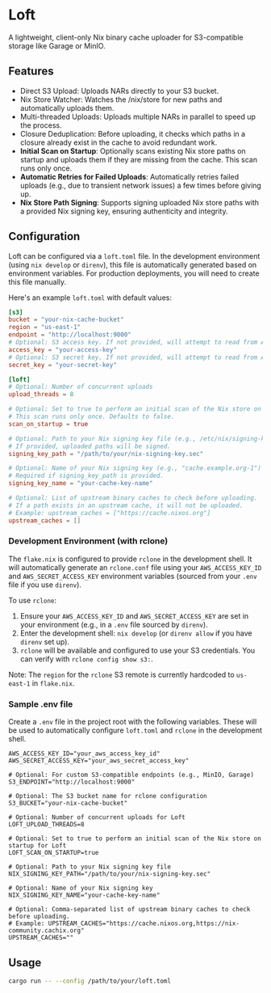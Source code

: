 # Loft

A lightweight, client-only Nix binary cache uploader for S3-compatible storage like Garage or MinIO.

## Features

*   Direct S3 Upload: Uploads NARs directly to your S3 bucket.
*   Nix Store Watcher: Watches the /nix/store for new paths and automatically uploads them.
*   Multi-threaded Uploads: Uploads multiple NARs in parallel to speed up the process.
*   Closure Deduplication: Before uploading, it checks which paths in a closure already exist in the cache to avoid redundant work.
*   **Initial Scan on Startup**: Optionally scans existing Nix store paths on startup and uploads them if they are missing from the cache. This scan runs only once.
*   **Automatic Retries for Failed Uploads**: Automatically retries failed uploads (e.g., due to transient network issues) a few times before giving up.
*   **Nix Store Path Signing**: Supports signing uploaded Nix store paths with a provided Nix signing key, ensuring authenticity and integrity.

## Configuration

Loft can be configured via a `loft.toml` file. In the development environment (using `nix develop` or `direnv`), this file is automatically generated based on environment variables. For production deployments, you will need to create this file manually.

Here's an example `loft.toml` with default values:

```toml
[s3]
bucket = "your-nix-cache-bucket"
region = "us-east-1"
endpoint = "http://localhost:9000"
# Optional: S3 access key. If not provided, will attempt to read from AWS_ACCESS_KEY_ID environment variable.
access_key = "your-access-key"
# Optional: S3 secret key. If not provided, will attempt to read from AWS_SECRET_ACCESS_KEY environment variable.
secret_key = "your-secret-key"

[loft]
# Optional: Number of concurrent uploads
upload_threads = 8

# Optional: Set to true to perform an initial scan of the Nix store on startup.
# This scan runs only once. Defaults to false.
scan_on_startup = true

# Optional: Path to your Nix signing key file (e.g., /etc/nix/signing-key.sec)
# If provided, uploaded paths will be signed.
signing_key_path = "/path/to/your/nix-signing-key.sec"

# Optional: Name of your Nix signing key (e.g., "cache.example.org-1")
# Required if signing_key_path is provided.
signing_key_name = "your-cache-key-name"

# Optional: List of upstream binary caches to check before uploading.
# If a path exists in an upstream cache, it will not be uploaded.
# Example: upstream_caches = ["https://cache.nixos.org"]
upstream_caches = []
```

### Development Environment (with rclone)

The `flake.nix` is configured to provide `rclone` in the development shell. It will automatically generate an `rclone.conf` file using your `AWS_ACCESS_KEY_ID` and `AWS_SECRET_ACCESS_KEY` environment variables (sourced from your `.env` file if you use `direnv`).

To use `rclone`:
1. Ensure your `AWS_ACCESS_KEY_ID` and `AWS_SECRET_ACCESS_KEY` are set in your environment (e.g., in a `.env` file sourced by `direnv`).
2. Enter the development shell: `nix develop` (or `direnv allow` if you have `direnv` set up).
3. `rclone` will be available and configured to use your S3 credentials. You can verify with `rclone config show s3:`.

Note: The `region` for the `rclone` S3 remote is currently hardcoded to `us-east-1` in `flake.nix`.

### Sample .env file

Create a `.env` file in the project root with the following variables. These will be used to automatically configure `loft.toml` and `rclone` in the development shell.

```dotenv
AWS_ACCESS_KEY_ID="your_aws_access_key_id"
AWS_SECRET_ACCESS_KEY="your_aws_secret_access_key"

# Optional: For custom S3-compatible endpoints (e.g., MinIO, Garage)
S3_ENDPOINT="http://localhost:9000"

# Optional: The S3 bucket name for rclone configuration
S3_BUCKET="your-nix-cache-bucket"

# Optional: Number of concurrent uploads for Loft
LOFT_UPLOAD_THREADS=8

# Optional: Set to true to perform an initial scan of the Nix store on startup for Loft
LOFT_SCAN_ON_STARTUP=true

# Optional: Path to your Nix signing key file
NIX_SIGNING_KEY_PATH="/path/to/your/nix-signing-key.sec"

# Optional: Name of your Nix signing key
NIX_SIGNING_KEY_NAME="your-cache-key-name"

# Optional: Comma-separated list of upstream binary caches to check before uploading.
# Example: UPSTREAM_CACHES="https://cache.nixos.org,https://nix-community.cachix.org"
UPSTREAM_CACHES=""
```

## Usage

```bash
cargo run -- --config /path/to/your/loft.toml
```
